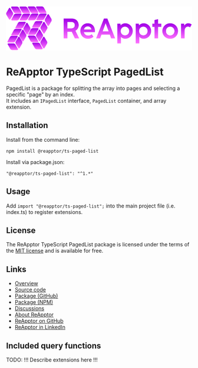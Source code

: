 ![ReApptor](https://raw.githubusercontent.com/ReApptor/ReApptor.TypeScript.PagedList/main/ReApptor.png)
# ReApptor TypeScript PagedList

PagedList is a package for splitting the array into pages and selecting a specific "page" by an index.\
It includes an `IPagedList` interface, `PagedList` container, and array extension.

## Installation

Install from the command line:

```npm
npm install @reapptor/ts-paged-list
```

Install via package.json:

```npm
"@reapptor/ts-paged-list": "^1.*"
```

## Usage

Add `import "@reapptor/ts-paged-list";` into the main project file (i.e. index.ts) to register extensions.

## License

The ReApptor TypeScript PagedList package is licensed under the terms of the [MIT license](https://raw.githubusercontent.com/ReApptor/ReApptor.TypeScript.PagedList/main/LICENSE.md) and is available for free.

## Links
- [Overview](https://reapptor.github.io/ReApptor.TypeScript.PagedList/)
- [Source code](https://github.com/ReApptor/ReApptor.TypeScript.PagedList)
- [Package (GitHub)](https://github.com/ReApptor/ReApptor.TypeScript.PagedList/pkgs/npm/ts-paged-list)
- [Package (NPM)](https://www.npmjs.com/package/@reapptor/ts-linq)
- [Discussions](https://github.com/ReApptor/ReApptor.TypeScript.PagedList/discussions)
- [About ReApptor](https://www.reapptor.com)
- [ReApptor on GitHub](https://github.com/ReApptor)
- [ReApptor in LinkedIn](https://www.linkedin.com/company/reapptor/)

## Included query functions

TODO: !!! Describe extensions here !!!